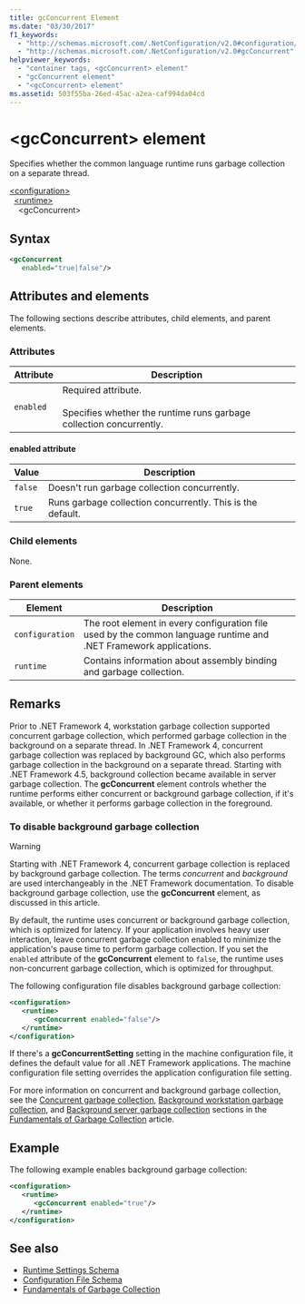 ```yaml
---
title: gcConcurrent Element
ms.date: "03/30/2017"
f1_keywords:
  - "http://schemas.microsoft.com/.NetConfiguration/v2.0#configuration/runtime/gcConcurrent"
  - "http://schemas.microsoft.com/.NetConfiguration/v2.0#gcConcurrent"
helpviewer_keywords:
  - "container tags, <gcConcurrent> element"
  - "gcConcurrent element"
  - "<gcConcurrent> element"
ms.assetid: 503f55ba-26ed-45ac-a2ea-caf994da04cd
---
```

# \<gcConcurrent> element

Specifies whether the common language runtime runs garbage collection on a separate thread.

[\<configuration>](../configuration-element.md)\
&nbsp;&nbsp;[\<runtime>](runtime-element.md)\
&nbsp;&nbsp;&nbsp;&nbsp;\<gcConcurrent>

## Syntax

```xml
<gcConcurrent
   enabled="true|false"/>
```

## Attributes and elements

The following sections describe attributes, child elements, and parent elements.

### Attributes

|Attribute|Description|
|---------------|-----------------|
|`enabled`|Required attribute.<br /><br />Specifies whether the runtime runs garbage collection concurrently.|

#### enabled attribute

|Value|Description|
|-----------|-----------------|
|`false`|Doesn't run garbage collection concurrently.|
|`true`|Runs garbage collection concurrently. This is the default.|

### Child elements

None.

### Parent elements

|Element|Description|
|-------------|-----------------|
|`configuration`|The root element in every configuration file used by the common language runtime and .NET Framework applications.|
|`runtime`|Contains information about assembly binding and garbage collection.|

## Remarks

Prior to .NET Framework 4, workstation garbage collection supported concurrent garbage collection, which performed garbage collection in the background on a separate thread. In .NET Framework 4, concurrent garbage collection was replaced by background GC, which also performs garbage collection in the background on a separate thread. Starting with .NET Framework 4.5, background collection became available in server garbage collection. The **gcConcurrent** element controls whether the runtime performs either concurrent or background garbage collection, if it's available, or whether it performs garbage collection in the foreground.

### To disable background garbage collection

> [!WARNING]
> Starting with .NET Framework 4, concurrent garbage collection is replaced by background garbage collection. The terms *concurrent* and *background* are used interchangeably in the .NET Framework documentation. To disable background garbage collection, use the **gcConcurrent** element, as discussed in this article.

By default, the runtime uses concurrent or background garbage collection, which is optimized for latency. If your application involves heavy user interaction, leave concurrent garbage collection enabled to minimize the application's pause time to perform garbage collection. If you set the `enabled` attribute of the **gcConcurrent** element to `false`, the runtime uses non-concurrent garbage collection, which is optimized for throughput.

The following configuration file disables background garbage collection:

```xml
<configuration>
   <runtime>
      <gcConcurrent enabled="false"/>
   </runtime>
</configuration>
```

If there's a **gcConcurrentSetting** setting in the machine configuration file, it defines the default value for all .NET Framework applications. The machine configuration file setting overrides the application configuration file setting.

For more information on concurrent and background garbage collection, see the [Concurrent garbage collection](../../../../standard/garbage-collection/fundamentals.md#concurrent-garbage-collection), [Background workstation garbage collection](../../../../standard/garbage-collection/fundamentals.md#background-workstation-garbage-collection), and [Background server garbage collection](../../../../standard/garbage-collection/fundamentals.md#background-server-garbage-collection) sections in the [Fundamentals of Garbage Collection](../../../../standard/garbage-collection/fundamentals.md) article.

## Example

The following example enables background garbage collection:

```xml
<configuration>
   <runtime>
      <gcConcurrent enabled="true"/>
   </runtime>
</configuration>
```

## See also

- [Runtime Settings Schema](index.md)
- [Configuration File Schema](../index.md)
- [Fundamentals of Garbage Collection](../../../../standard/garbage-collection/fundamentals.md)
